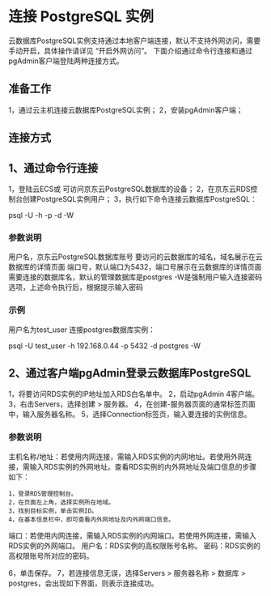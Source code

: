 # 连接 PostgreSQL 实例
云数据库PostgreSQL实例支持通过本地客户端连接，默认不支持外网访问，需要手动开启，具体操作请详见 “开启外网访问”。
下面介绍通过命令行连接和通过pgAdmin客户端登陆两种连接方式。

## 准备工作
1，通过云主机连接云数据库PostgreSQL实例；
2，安装pgAdmin客户端；

## 连接方式
## 1、通过命令行连接
1，登陆云ECS或 可访问京东云PostgreSQL数据库的设备；
2，在京东云RDS控制台创建PostgreSQL实例用户；
3，执行如下命令连接云数据库PostgreSQL：

 psql  -U <user> -h <host> -p <port> -d <database> -W
    
### 参数说明
 <user> 用户名，京东云PostgreSQL数据库账号
 <host> 要访问的云数据库的域名，域名展示在云数据库的详情页面
 <port> 端口号，默认端口为5432，端口号展示在云数据库的详情页面
 <database> 需要连接的数据库名，默认的管理数据库是postgres
 -W是强制用户输入连接密码选项，上述命令执行后，根据提示输入密码
    
### 示例
用户名为test_user 连接postgres数据库实例：

psql  -U test_user -h 192.168.0.44 -p 5432 -d postgres -W

## 2、通过客户端pgAdmin登录云数据库PostgreSQL
1，将要访问RDS实例的IP地址加入RDS白名单中。
2，启动pgAdmin 4客户端。
3，右击Servers，选择创建 > 服务器。
4，在创建-服务器页面的通常标签页面中，输入服务器名称。
5，选择Connection标签页，输入要连接的实例信息。
### 参数说明

 主机名称/地址：若使用内网连接，需输入RDS实例的内网地址。若使用外网连接，需输入RDS实例的外网地址。查看RDS实例的内外网地址及端口信息的步骤如下：
 
    1，登录RDS管理控制台。
    2，在页面左上角，选择实例所在地域。
    3，找到目标实例，单击实例ID。
    4，在基本信息栏中，即可查看内外网地址及内外网端口信息。
    
 端口：若使用内网连接，需输入RDS实例的内网端口。若使用外网连接，需输入RDS实例的外网端口。
 用户名：RDS实例的高权限账号名称。
 密码：RDS实例的高权限账号所对应的密码。
      
6，单击保存。
7，若连接信息无误，选择Servers > 服务器名称 > 数据库 > postgres，会出现如下界面，则表示连接成功。
